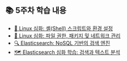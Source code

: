 ## 📚 5주차 학습 내용

- [🐧 Linux 심화: 셸(Shell) 스크립트와 환경 설정](./24day.md)
- [🐧 Linux 심화: 파일 권한, 패키지 및 네트워크 관리](./25_day.md)
- [🔍 Elasticsearch: NoSQL 기반의 검색 엔진](./26_day.md)
- [🗺️ Elasticsearch 심화 학습: 검색과 텍스트 분석](./27_day.md)